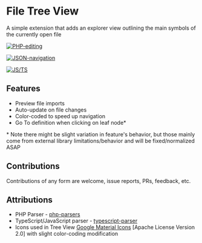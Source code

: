 # File Tree View

A simple extension that adds an explorer view outlining the main symbols of the currently open file

[![PHP-editing](https://i.imgur.com/A3IEpGh.gif)](https://i.imgur.com/A3IEpGh.gifv)

[![JSON-navigation](https://i.imgur.com/vMd3zc2.gif)](https://i.imgur.com/vMd3zc2.gifv)

[![JS/TS](https://i.imgur.com/18jv31H.gif)](https://i.imgur.com/18jv31H.gifv)

## Features

- Preview file imports
- Auto-update on file changes
- Color-coded to speed up navigation
- Go To definition when clicking on leaf node*

\* Note there might be slight variation in feature's behavior, but those mainly
come from external library limitations/behavior and will be fixed/normalized ASAP


## Contributions

Contributions of any form are welcome, issue reports, PRs, feedback, etc.

## Attributions

- PHP Parser - [php-parsers](https://github.com/glayzzle/php-parser)
- TypeScript/JavaScript parser - [typescript-parser](https://github.com/TypeScript-Heroes/node-typescript-parser)
- Icons used in Tree View [Google Material Icons](https://material.io/icons/) [Apache License Version 2.0] with slight color-coding modification
